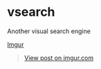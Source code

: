 # vsearch
Another visual search engine

[Imgur](https://imgur.com/b4IS811)

<blockquote class="imgur-embed-pub" lang="en" data-id="b4IS811"><a href="https://imgur.com/b4IS811">View post on imgur.com</a></blockquote><script async src="//s.imgur.com/min/embed.js" charset="utf-8"></script>